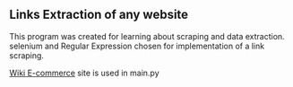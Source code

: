 ## Links Extraction of any website


This program was created for learning about scraping and data extraction.
selenium and Regular Expression chosen for implementation of a link scraping.


[Wiki E-commerce](https://en.wikipedia.org/wiki/E-commerce) site is used in main.py
